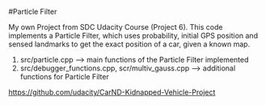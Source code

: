 #Particle Filter

My own Project from SDC Udacity Course (Project 6). This code implements a Particle Filter, which uses probability, initial GPS position and sensed landmarks to get the exact position of a car, given a known map.

1. src/particle.cpp --> main functions of the Particle Filter implemented
2. src/debugger_functions.cpp, scr/multiv_gauss.cpp --> additional functions for Particle Filter

https://github.com/udacity/CarND-Kidnapped-Vehicle-Project

